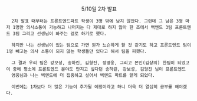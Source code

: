 <center>5/10일 2차 발표</center>

      2차 발표 때부터는 프론트엔드파트 학생이 3명 밖에 남지 않았다. 그런데 그 남은 3명 마저 1명만 의사소통이 가능하고 나머지는 다 제대로 하지 않아 한 조에서 백엔드 3팀 프론트엔드 3팀 그리고 선생님이 봐주는 걸로 하기로 했다.

      하지만 나는 선생님이 있는 팀으로 가면 뭔가 느슨하게 할 것 같기도 하고 프론트엔드 팀이 1명 빼고는 의사 소통이 되지 않는 학생들만 있다고 해서 팀을 피했다.

      그 결과 우리 팀은 강보성, 송하린, 김형진, 정영웅, 그리고 본인(김상의) 한팀이 되었고 이 중에 평소에 프론트엔드 분야도 만지고 싶다던 송하린, 강보성, 김형진 님이 프론트엔드
      영웅님과 나는 백엔드에 더 집중하고 싶어서 백엔드 파트를 맡게 되었다.

      이번에는 1차보다 더 많은 기능이 추가될 예정이라고 하니 더욱 더 열심히 공부를 해야겠다. 